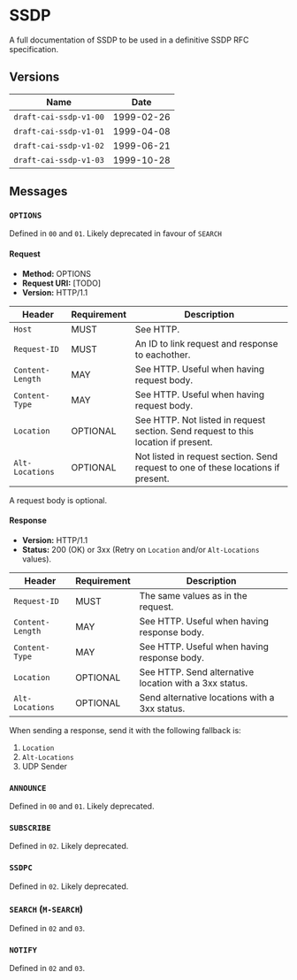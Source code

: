 # SSDP

A full documentation of SSDP to be used in a definitive SSDP RFC specification.

## Versions

| Name | Date |
| - | - |
| `draft-cai-ssdp-v1-00` | 1999-02-26 |
| `draft-cai-ssdp-v1-01` | 1999-04-08 |
| `draft-cai-ssdp-v1-02` | 1999-06-21 |
| `draft-cai-ssdp-v1-03` | 1999-10-28 |

## Messages

### `OPTIONS`

Defined in `00` and `01`. Likely deprecated in favour of `SEARCH`

#### Request

 - **Method:** OPTIONS
 - **Request URI:** [TODO]
 - **Version:** HTTP/1.1

| Header | Requirement | Description |
| - | - | - |
| `Host` | MUST | See HTTP. |
| `Request-ID` | MUST | An ID to link request and response to eachother. |
| `Content-Length` | MAY | See HTTP. Useful when having request body. |
| `Content-Type` | MAY | See HTTP. Useful when having request body. |
| `Location` | OPTIONAL | See HTTP. Not listed in request section. Send request to this location if present. |
| `Alt-Locations` | OPTIONAL | Not listed in request section. Send request to one of these locations if present. |

A request body is optional.

#### Response

 - **Version:** HTTP/1.1
 - **Status:** 200 (OK) or 3xx (Retry on `Location` and/or `Alt-Locations` values).

| Header | Requirement | Description |
| - | - | - |
| `Request-ID` | MUST | The same values as in the request. |
| `Content-Length` | MAY | See HTTP. Useful when having response body. |
| `Content-Type` | MAY | See HTTP. Useful when having response body. |
| `Location` | OPTIONAL | See HTTP. Send alternative location with a 3xx status. |
| `Alt-Locations` | OPTIONAL | Send alternative locations with a 3xx status. |

When sending a response, send it with the following fallback is:
 1. `Location`
 2. `Alt-Locations`
 3. UDP Sender

### `ANNOUNCE`

Defined in `00` and `01`. Likely deprecated.

### `SUBSCRIBE`

Defined in `02`. Likely deprecated.

### `SSDPC`

Defined in `02`. Likely deprecated.

### `SEARCH` (`M-SEARCH`)

Defined in `02` and `03`.

### `NOTIFY`

Defined in `02` and `03`.
